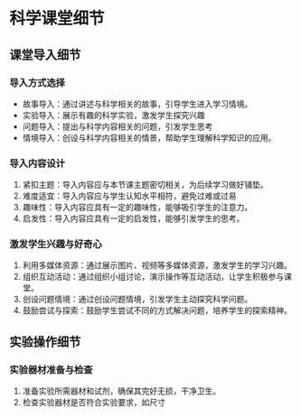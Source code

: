# 科学课堂细节

## 课堂导入细节

### 导入方式选择

+ 故事导入：通过讲述与科学相关的故事，引导学生进入学习情境。
+ 实验导入：展示有趣的科学实验，激发学生探究兴趣
+ 问题导入：提出与科学内容相关的问题，引发学生思考
+ 情境导入：创设与科学内容相关的情景，帮助学生理解科学知识的应用。

### 导入内容设计

1. 紧扣主题：导入内容应与本节课主题密切相关，为后续学习做好铺垫。
2. 难度适宜：导入内容应与学生认知水平相符，避免过难或过易
3. 趣味性：导入内容应具有一定的趣味性，能够吸引学生的注意力。
4. 启发性：导入内容应具有一定的启发性，能够引发学生的思考。

### 激发学生兴趣与好奇心

1. 利用多媒体资源：通过展示图片、视频等多媒体资源，激发学生的学习兴趣。
2. 组织互动活动：通过组织小组讨论，演示操作等互动活动，让学生积极参与课堂。
3. 创设问题情境：通过创设问题情境，引发学生主动探究科学问题。
4. 鼓励尝试与探索：鼓励学生尝试不同的方式解决问题，培养学生的探索精神。

## 实验操作细节

### 实验器材准备与检查

1. 准备实验所需器材和试剂，确保其完好无损，干净卫生。
2. 检查实验器材是否符合实验要求，如尺寸
